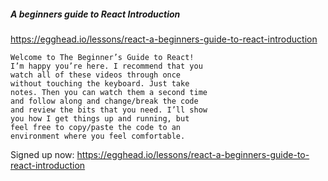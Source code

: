 ##### A beginners guide to React Introduction
https://egghead.io/lessons/react-a-beginners-guide-to-react-introduction

```
Welcome to The Beginner’s Guide to React! 
I’m happy you’re here. I recommend that you 
watch all of these videos through once 
without touching the keyboard. Just take 
notes. Then you can watch them a second time 
and follow along and change/break the code 
and review the bits that you need. I’ll show 
you how I get things up and running, but 
feel free to copy/paste the code to an 
environment where you feel comfortable.
```

Signed up now:
https://egghead.io/lessons/react-a-beginners-guide-to-react-introduction